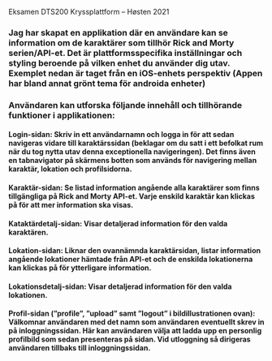 Eksamen DTS200 Kryssplattform – Høsten 2021

### Jag har skapat en applikation där en användare kan se information om de karaktärer som tillhör Rick and Morty serien/API-et. Det är plattformsspecifika inställningar och styling beroende på vilken enhet du använder dig utav. Exemplet nedan är taget från en iOS-enhets perspektiv (Appen har bland annat grönt tema för androida enheter)

### Användaren kan utforska följande innehåll och tillhörande funktioner i applikationen:

#### Login-sidan: Skriv in ett användarnamn och logga in för att sedan navigeras vidare till karaktärssidan (beklagar om du satt i ett befolkat rum när du tog nytta utav denna exceptionella navigeringen). Det finns även en tabnavigator på skärmens botten som används för navigering mellan karaktär, lokation och profilsidorna.

#### Karaktär-sidan: Se listad information angående alla karaktärer som finns tillgängliga på Rick and Morty API-et. Varje enskild karaktär kan klickas på för att mer information ska visas.

#### Kataktärdetalj-sidan: Visar detaljerad information för den valda karaktären.

#### Lokation-sidan: Liknar den ovannämnda karaktärsidan, listar information angående lokationer hämtade från API-et och de enskilda lokationerna kan klickas på för ytterligare information.

#### Lokationsdetalj-sidan: Visar detaljerad information för den valda lokationen.
 
#### Profil-sidan (”profile”, ”upload” samt ”logout” i bildillustrationen ovan): Välkomnar användaren med det namn som användaren eventuellt skrev in på inloggningssidan. Här kan användaren välja att ladda upp en personlig profilbild som sedan presenteras på sidan. Vid utloggning så dirigeras användaren tillbaks till inloggningssidan.

